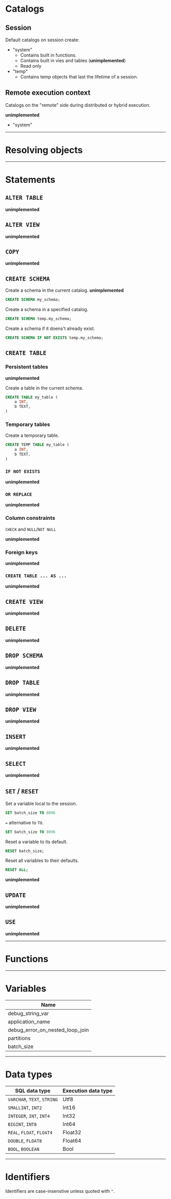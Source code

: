 # Catalogs

## Session

Default catalogs on session create:

- "system"
  - Contains built in functions.
  - Contains built in vies and tables (**unimplemented**)
  - Read only
- "temp"
  - Contains temp objects that last the lifetime of a session.

## Remote execution context

Catalogs on the "remote" side during distributed or hybrid execution.

**unimplemented**

- "system"

---

# Resolving objects

---

# Statements

## `ALTER TABLE`

**unimplemented**

## `ALTER VIEW`

**unimplemented**

## `COPY`

**unimplemented**

## `CREATE SCHEMA`

Create a schema in the current catalog. **unimplemented**

```sql
CREATE SCHEMA my_schema;
```

Create a schema in a specified catalog.

```sql
CREATE SCHEMA temp.my_schema;
```

Create a schema if it doens't already exist.

```sql
CREATE SCHEMA IF NOT EXISTS temp.my_schema;
```

## `CREATE TABLE`

### Persistent tables

**unimplemented**

Create a table in the current schema.

```sql
CREATE TABLE my_table (
    a INT,
    b TEXT,
)
```

### Temporary tables

Create a temporary table.

```sql
CREATE TEMP TABLE my_table (
    a INT,
    b TEXT,
)
```

### `IF NOT EXISTS`

**unimplemented**

### `OR REPLACE`

**unimplemented**

### Column constraints

`CHECK` and `NULL`/`NOT NULL`

**unimplemented**

### Foreign keys

**unimplemented**

### `CREATE TABLE ... AS ...`

**unimplemented**

## `CREATE VIEW`

**unimplemented**

## `DELETE`

**unimplemented**

## `DROP SCHEMA`

**unimplemented**

## `DROP TABLE`

**unimplemented**

## `DROP VIEW`

**unimplemented**

## `INSERT`

**unimplemented**

## `SELECT`

**unimplemented**

## `SET` / `RESET`

Set a variable local to the session.

```sql
SET batch_size TO 8096
```

`=` alternative to `TO`.

```sql
SET batch_size TO 8096
```

Reset a variable to its default.

```sql
RESET batch_size;
```

Reset all variables to their defaults.

```sql
RESET ALL;
```

**unimplemented**

## `UPDATE`

**unimplemented**

## `USE`

**unimplemented**

---

# Functions

---

# Variables

| Name                            |
|---------------------------------|
| debug_string_var                |
| application_name                |
| debug_error_on_nested_loop_join |
| partitions                      |
| batch_size                      |

---

# Data types

| SQL data type               | Execution data type |
|-----------------------------|---------------------|
| `VARCHAR`, `TEXT`, `STRING` | Utf8                |
| `SMALLINT`, `INT2`          | Int16               |
| `INTEGER`, `INT`, `INT4`    | Int32               |
| `BIGINT`, `INT8`            | Int64               |
| `REAL`, `FLOAT`, `FLOAT4`   | Float32             |
| `DOUBLE`, `FLOAT8`          | Float64             |
| `BOOL`, `BOOLEAN`           | Bool                |

---

# Identifiers

Identifiers are case-insenstive unless quoted with `"`.


